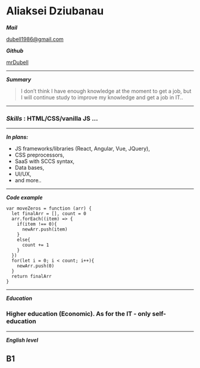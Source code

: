 # Aliaksei Dziubanau

**_Mail_**

[dubell1986@gmail.com](mailto:dubell1986@gmail.com)

**_Github_**

[mrDubell](https://github.com/mrDubell)


---
**_Summary_**
> I don’t think I have enough knowledge at the moment to get a job, 
> but I will continue study to improve my knowledge and get a job in IT..

---
### **_Skills_** :  HTML/CSS/vanilla JS …
---
**_In plans:_**
- JS frameworks/libraries (React, Angular, Vue, JQuery),
- CSS preprocessors,
- SaaS with SCCS syntax,
- Data bases,
- UI/UX,
- and more..

---
**_Code example_**
```
var moveZeros = function (arr) {
  let finalArr = [], count = 0
  arr.forEach((item) => {
    if(item !== 0){
      newArr.push(item)
    }
    else{
      count += 1
    }
  })
  for(let i = 0; i < count; i++){
    newArr.push(0)
  }
  return finalArr
}
```
---
**_Education_**

### Higher education (Economic). As for the IT - only self-education
---
**_English level_**
## B1
